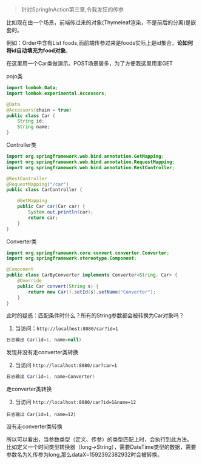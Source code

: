 > 针对SpringInAction第三章,令我发狂的传参

比如现在由一个场景，前端传过来的对象(Thymeleaf渲染，不是前后的分离)是嵌套的。

例如：Order中含有List<Food> foods,而前端传参过来是foods实际上是id集合，**论如何将id自动填充为food对象**。

在这里用一个Car类做演示。POST场景居多，为了方便我这里用里GET

pojo类

```java
import lombok.Data;
import lombok.experimental.Accessors;

@Data
@Accessors(chain = true)
public class Car {
    String id;
    String name;
}

```
Controller类
```java
import org.springframework.web.bind.annotation.GetMapping;
import org.springframework.web.bind.annotation.RequestMapping;
import org.springframework.web.bind.annotation.RestController;

@RestController
@RequestMapping("/car")
public class CarController {

    @GetMapping
    public Car car(Car car) {
        System.out.println(car);
        return car;
    }
}
```

Converter类
```java
import org.springframework.core.convert.converter.Converter;
import org.springframework.stereotype.Component;

@Component
public class CarByConverter implements Converter<String, Car> {
    @Override
    public Car convert(String s) {
        return new Car().setId(s).setName("Converter");
    }
}
```

此时的疑惑：匹配条件时什么？所有的String参数都会被转换为Car对象吗？

1. 当访问：```http://localhost:8080/car?id=1```
```java
日志输出 Car(id=1, name=null)
```
发现并没有走converter类转换

2. 当访问 ```http://localhost:8080/car?car=1```
```java
日志输出 Car(id=1, name=Converter)
```
走converter类转换

3. 当访问 ```http://localhost:8080/car?id=1&name=12```
```text
日志输出 Car(id=1, name=12)
```
没有走converter类转换


所以可以看出，当参数类型（定义、传参）的类型匹配上时，会执行到此方法。  
比如定义一个时间类型转换器（long->String），需要DateTime类型的数据，需要参数名为X,传参为long,那么dataX=1592392382932时会被转换。
